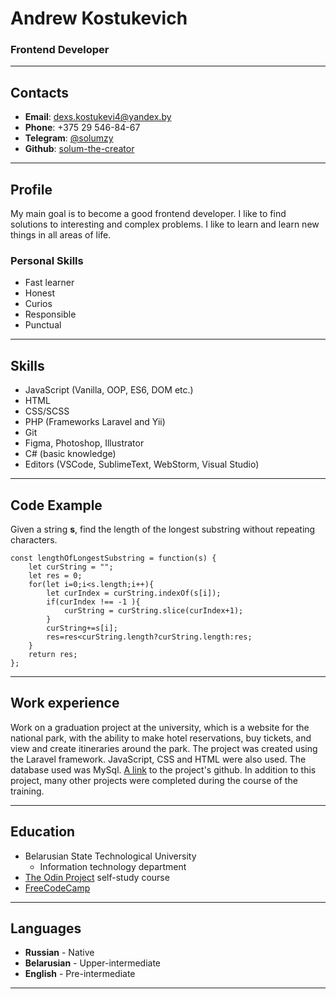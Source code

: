 # Andrew Kostukevich
### Frontend Developer

***
## Contacts
* **Email**: dexs.kostukevi4@yandex.by
* **Phone**: +375 29 546-84-67
* **Telegram**: [@solumzy](https://t.me/solumzy)
* **Github**: [solum-the-creator](https://github.com/solum-the-creator)

***

## Profile
My main goal is to become a good frontend developer. I like to find solutions to interesting and complex problems. I like to learn and learn new things in all areas of life.
### Personal Skills
* Fast learner
* Honest
* Curios
* Responsible
* Punctual


***

## Skills
* JavaScript (Vanilla, OOP, ES6, DOM etc.)
* HTML
* CSS/SCSS
* PHP (Frameworks Laravel and Yii)
* Git
* Figma, Photoshop, Illustrator
* C# (basic knowledge)
* Editors (VSCode, SublimeText, WebStorm, Visual Studio)

***

## Code Example
Given a string **s**, find the length of the longest substring without repeating characters.
```
const lengthOfLongestSubstring = function(s) {
    let curString = "";
    let res = 0;
    for(let i=0;i<s.length;i++){
        let curIndex = curString.indexOf(s[i]);
        if(curIndex !== -1 ){
            curString = curString.slice(curIndex+1);
        }
        curString+=s[i];
        res=res<curString.length?curString.length:res;
    }
    return res;
};
```

***

## Work experience
Work on a graduation project at the university, which is a website for the national park, with the ability to make hotel reservations, buy tickets, and view and create itineraries around the park. The project was created using the Laravel framework. JavaScript, CSS and HTML were also used. The database used was MySql. [A link](https://github.com/solum-the-creator/Travel-Website-laravel) to the project's github.
In addition to this project, many other projects were completed during the course of the training.
***
## Education
* Belarusian State Technological University
  + Information technology department
* [The Odin Project](https://www.theodinproject.com) self-study course
* [FreeCodeCamp](https://www.freecodecamp.org/)


***

## Languages
* **Russian** - Native
* **Belarusian** - Upper-intermediate
* **English** - Pre-intermediate


***
